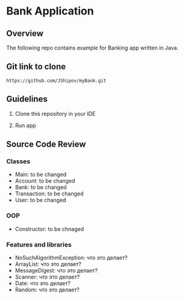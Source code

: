 # Bank Application
## Overview

The following repo contains example for Banking app written in Java.

## Git link to clone

```
https://github.com/JShipov/myBank.git
```

## Guidelines

1. Clone this repository in your IDE

2. Run app

## Source Code Review

### Classes

- Main: to be changed
- Account: to be changed
- Bank: to be changed
- Transaction: to be changed
- User: to be changed

### OOP

- Constructor: to be chnaged

### Features and libraries

- NoSuchAlgorithmException: что это делает?
- ArrayList: что это делает?
- MessageDigest: что это делает?
- Scanner: что это делает?
- Date: что это делает?
- Random: что это делает?

